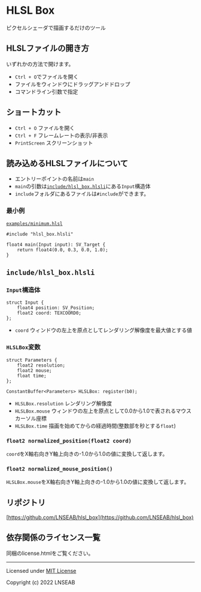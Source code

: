 # HLSL Box

ピクセルシェーダで描画するだけのツール


## HLSLファイルの開き方

いずれかの方法で開けます。

* `Ctrl + O`でファイルを開く
* ファイルをウィンドウにドラッグアンドドロップ
* コマンドライン引数で指定

## ショートカット

* `Ctrl + O` ファイルを開く
* `Ctrl + F` フレームレートの表示/非表示
* `PrintScreen` スクリーンショット

## 読み込めるHLSLファイルについて

* エントリーポイントの名前は`main`
* `main`の引数は[`include/hlsl_box.hlsli`](include/hlsl_box.hlsli)にある`Input`構造体
* `include`フォルダにあるファイルは`#include`ができます。

### 最小例
[`examples/minimum.hlsl`](examples/minimum.hlsl)
```hlsl
#include "hlsl_box.hlsli"

float4 main(Input input): SV_Target {
    return float4(0.0, 0.3, 0.0, 1.0);
}
```

## `include/hlsl_box.hlsli`

### `Input`構造体

```hlsl
struct Input {
    float4 position: SV_Position;
    float2 coord: TEXCOORD0;
};
```

* `coord` ウィンドウの左上を原点としてレンダリング解像度を最大値とする値

### `HLSLBox`変数

```hlsl
struct Parameters {
    float2 resolution;
    float2 mouse;
    float time;
};

ConstantBuffer<Parameters> HLSLBox: register(b0);
```

* `HLSLBox.resolution` レンダリング解像度
* `HLSLBox.mouse` ウィンドウの左上を原点として0.0から1.0で表されるマウスカーソル座標
* `HLSLBox.time` 描画を始めてからの経過時間(整数部を秒とする`float`)

### `float2 normalized_position(float2 coord)`

`coord`をX軸右向きY軸上向きの-1.0から1.0の値に変換して返します。

### `float2 normalized_mouse_position()`

`HLSLBox.mouse`をX軸右向きY軸上向きの-1.0から1.0の値に変換して返します。

## リポジトリ

[https://github.com/LNSEAB/hlsl_box](https://github.com/LNSEAB/hlsl_box)

## 依存関係のライセンス一覧

同梱のlicense.htmlをご覧ください。

-----------------------------------------------------------------------------------------

Licensed under [MIT License](LICENSE)

Copyright (c) 2022 LNSEAB
